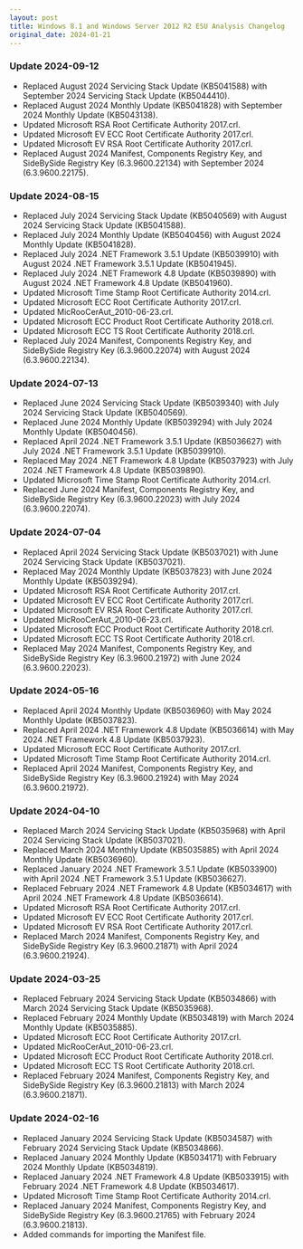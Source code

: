 ```yaml
---
layout: post
title: Windows 8.1 and Windows Server 2012 R2 ESU Analysis Changelog
original_date: 2024-01-21
---
```


### Update 2024-09-12
* Replaced August 2024 Servicing Stack Update (KB5041588) with September 2024 Servicing Stack Update (KB5044410).
* Replaced August 2024 Monthly Update (KB5041828) with September 2024 Monthly Update (KB5043138).
* Updated Microsoft RSA Root Certificate Authority 2017.crl.
* Updated Microsoft EV ECC Root Certificate Authority 2017.crl.
* Updated Microsoft EV RSA Root Certificate Authority 2017.crl.
* Replaced August 2024 Manifest, Components Registry Key, and SideBySide Registry Key (6.3.9600.22134) with September 2024 (6.3.9600.22175).

### Update 2024-08-15
* Replaced July 2024 Servicing Stack Update (KB5040569) with August 2024 Servicing Stack Update (KB5041588).
* Replaced July 2024 Monthly Update (KB5040456) with August 2024 Monthly Update (KB5041828).
* Replaced July 2024 .NET Framework 3.5.1 Update (KB5039910) with August 2024 .NET Framework 3.5.1 Update (KB5041945).
* Replaced July 2024 .NET Framework 4.8 Update (KB5039890) with August 2024 .NET Framework 4.8 Update (KB5041960).
* Updated Microsoft Time Stamp Root Certificate Authority 2014.crl.
* Updated Microsoft ECC Root Certificate Authority 2017.crl.
* Updated MicRooCerAut_2010-06-23.crl.
* Updated Microsoft ECC Product Root Certificate Authority 2018.crl.
* Updated Microsoft ECC TS Root Certificate Authority 2018.crl.
* Replaced July 2024 Manifest, Components Registry Key, and SideBySide Registry Key (6.3.9600.22074) with August 2024 (6.3.9600.22134).

### Update 2024-07-13
* Replaced June 2024 Servicing Stack Update (KB5039340) with July 2024 Servicing Stack Update (KB5040569).
* Replaced June 2024 Monthly Update (KB5039294) with July 2024 Monthly Update (KB5040456).
* Replaced April 2024 .NET Framework 3.5.1 Update (KB5036627) with July 2024 .NET Framework 3.5.1 Update (KB5039910).
* Replaced May 2024 .NET Framework 4.8 Update (KB5037923) with July 2024 .NET Framework 4.8 Update (KB5039890).
* Updated Microsoft Time Stamp Root Certificate Authority 2014.crl.
* Replaced June 2024 Manifest, Components Registry Key, and SideBySide Registry Key (6.3.9600.22023) with July 2024 (6.3.9600.22074).

### Update 2024-07-04
* Replaced April 2024 Servicing Stack Update (KB5037021) with June 2024 Servicing Stack Update (KB5037021).
* Replaced May 2024 Monthly Update (KB5037823) with June 2024 Monthly Update (KB5039294).
* Updated Microsoft RSA Root Certificate Authority 2017.crl.
* Updated Microsoft EV ECC Root Certificate Authority 2017.crl.
* Updated Microsoft EV RSA Root Certificate Authority 2017.crl.
* Updated MicRooCerAut_2010-06-23.crl.
* Updated Microsoft ECC Product Root Certificate Authority 2018.crl.
* Updated Microsoft ECC TS Root Certificate Authority 2018.crl.
* Replaced May 2024 Manifest, Components Registry Key, and SideBySide Registry Key (6.3.9600.21972) with June 2024 (6.3.9600.22023).

### Update 2024-05-16
* Replaced April 2024 Monthly Update (KB5036960) with May 2024 Monthly Update (KB5037823).
* Replaced April 2024 .NET Framework 4.8 Update (KB5036614) with May 2024 .NET Framework 4.8 Update (KB5037923).
* Updated Microsoft ECC Root Certificate Authority 2017.crl.
* Updated Microsoft Time Stamp Root Certificate Authority 2014.crl.
* Replaced April 2024 Manifest, Components Registry Key, and SideBySide Registry Key (6.3.9600.21924) with May 2024 (6.3.9600.21972).

### Update 2024-04-10
* Replaced March 2024 Servicing Stack Update (KB5035968) with April 2024 Servicing Stack Update (KB5037021).
* Replaced March 2024 Monthly Update (KB5035885) with April 2024 Monthly Update (KB5036960).
* Replaced January 2024 .NET Framework 3.5.1 Update (KB5033900) with April 2024 .NET Framework 3.5.1 Update (KB5036627).
* Replaced February 2024 .NET Framework 4.8 Update (KB5034617) with April 2024 .NET Framework 4.8 Update (KB5036614).
* Updated Microsoft RSA Root Certificate Authority 2017.crl.
* Updated Microsoft EV ECC Root Certificate Authority 2017.crl.
* Updated Microsoft EV RSA Root Certificate Authority 2017.crl.
* Replaced March 2024 Manifest, Components Registry Key, and SideBySide Registry Key (6.3.9600.21871) with April 2024 (6.3.9600.21924).

### Update 2024-03-25
* Replaced February 2024 Servicing Stack Update (KB5034866) with March 2024 Servicing Stack Update (KB5035968).
* Replaced February 2024 Monthly Update (KB5034819) with March 2024 Monthly Update (KB5035885).
* Updated Microsoft ECC Root Certificate Authority 2017.crl.
* Updated MicRooCerAut_2010-06-23.crl.
* Updated Microsoft ECC Product Root Certificate Authority 2018.crl.
* Updated Microsoft ECC TS Root Certificate Authority 2018.crl.
* Replaced February 2024 Manifest, Components Registry Key, and SideBySide Registry Key (6.3.9600.21813) with March 2024 (6.3.9600.21871).

### Update 2024-02-16
* Replaced January 2024 Servicing Stack Update (KB5034587) with February 2024 Servicing Stack Update (KB5034866).
* Replaced January 2024 Monthly Update (KB5034171) with February 2024 Monthly Update (KB5034819).
* Replaced January 2024 .NET Framework 4.8 Update (KB5033915) with February 2024 .NET Framework 4.8 Update (KB5034617).
* Updated Microsoft Time Stamp Root Certificate Authority 2014.crl.
* Replaced January 2024 Manifest, Components Registry Key, and SideBySide Registry Key (6.3.9600.21765) with February 2024 (6.3.9600.21813).
* Added commands for importing the Manifest file.